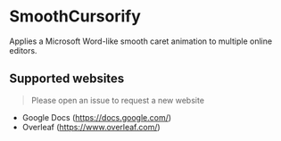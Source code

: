 # SmoothCursorify
Applies a Microsoft Word-like smooth caret animation to multiple online editors.

## Supported websites
> Please open an issue to request a new website

* Google Docs (https://docs.google.com/)
* Overleaf (https://www.overleaf.com/)
